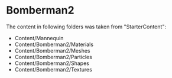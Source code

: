 # Bomberman2

The content in following folders was taken from "StarterContent":
- Content/Mannequin
- Content/Bomberman2/Materials
- Content/Bomberman2/Meshes
- Content/Bomberman2/Particles
- Content/Bomberman2/Shapes
- Content/Bomberman2/Textures